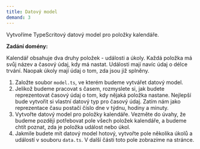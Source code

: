 ```yaml
---
title: Datový model
demand: 3
---
```


Vytvoříme TypeScritový datový model pro položky kalendáře.

**Zadání domény:**

Kalendář obsahuje dva druhy položek - události a úkoly. Každá položka má svůj název a časový údaj, kdy má nastat. Události mají navíc údaj o délce trvání. Naopak úkoly mají údaj o tom, zda jsou již splněny.

1.  Založte soubor `model.ts`, ve kterém budeme vytvářet datový model.
1.  Jelikož budeme pracovat s časem, rozmyslete si, jak budete reprezentovat časový údaj o tom, kdy nějaká položka nastane. Nejlepší bude vytvořit si vlastní datový typ pro časový údaj. Zatím nám jako reprezentace času postačí číslo dne v týdnu, hodiny a minuty.
1.  Vytvořte datový model pro položky kalendáře. Vezměte do úvahy, že budeme později potřebovat pole všech položek kalendáře, a budeme chtít poznat, zda je položka událost nebo úkol.
1.  Jakmile budete mít datový model hotový, vytvořte pole několika úkolů a událostí v souboru `data.ts`. V další části toto pole zobrazíme na stránce.
